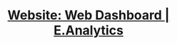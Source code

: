 <div align="center">
<!--     <picture>
        <source media="(prefers-color-scheme: dark)" srcset="../assets/logo-puc_cc_white.svg"> <img src="../assets/logo-puc_cc.svg" height="50px">
    </picture>⠀
    <picture>
        <source media="(prefers-color-scheme: dark)" srcset="../assets/logo-puc_white.svg"> <img src="../assets/logo-puc.svg" height="150px">
    </picture>
    <br> <br> <hr> -->
    <h1>
        <a href="https://lucaslealll-puc-cc-tcc.github.io/web_dashboard/" target="_blank">Website: Web Dashboard | E.Analytics</a>
    </h1>
</div>
